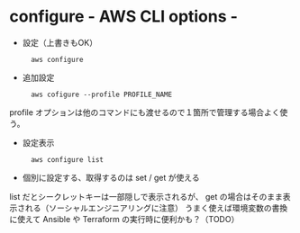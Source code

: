 # configure - AWS CLI options -

* 設定（上書きもOK）

        aws configure

* 追加設定

        aws cofigure --profile PROFILE_NAME

profile オプションは他のコマンドにも渡せるので１箇所で管理する場合よく使う。

* 設定表示

        aws configure list

* 個別に設定する、取得するのは set / get が使える

list だとシークレットキーは一部隠しで表示されるが、 get の場合はそのまま表示される（ソーシャルエンジニアリングに注意）
うまく使えば環境変数の書換に使えて Ansible や Terraform の実行時に便利かも？（TODO）

